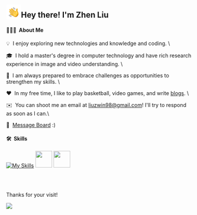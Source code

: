 
<img alt="Night Coding" src="./assets/Hand%20Wave.gif" width='40' align="left"/><h2>Hey there! I'm Zhen Liu</h2>

#### 👨🏻‍💻 &nbsp;About Me
💡  &nbsp;I enjoy exploring new technologies and knowledge and coding. \

🎓 &nbsp;I hold a master's degree in computer technology and have rich research experience in image and video understanding. \

🌱 &nbsp;I am always prepared to embrace challenges as opportunities to strengthen my skills. \

❤️ &nbsp;In my free time, I like to play basketball, video games, and write [blogs](https://blog.csdn.net/liuz_notes). \

✉️ &nbsp;You can shoot me an email at liuzwin98@gmail.com! I'll try to respond as soon as I can.\

💬 &nbsp;[Message Board](https://github.com/liuzwin98/liuzwin98/issues) :)
<!-- Please have a look at my [website](https://liuzwin98.github.io) for more details about me.-->  


#### 🛠 &nbsp;Skills
[![My Skills](https://skillicons.dev/icons?i=py,c,cpp,matlab,pytorch,linux,git,ai&theme=light)](https://skillicons.dev) 
<img height="45" width="45" src="https://cdn.simpleicons.org/latex" />
<img height="45" width="45" src="https://cdn.simpleicons.org/markdown" />


<!--
#### 📈 &nbsp;GitHub Analytics

| <a href="https://github.com/liuzwin98/github-readme-stats"><img align="center" src="https://github-readme-stats.vercel.app/api?username=liuzwin98&show_icons=true&include_all_commits=true&hide_border=true" alt="Zhen Liu's github stats" /></a> | <a href="https://github.com/liuzwin98/github-readme-stats"><img align="center" src="https://github-readme-stats.vercel.app/api/top-langs/?username=liuzwin98&layout=compact&hide_border=true" /></a> |
| ------------- | ------------- |
-->


<!-- 
#### Top Repositories
<a href="https://github.com/liuzwin98/xxxx">
  <img align="center" src="https://github-readme-stats.vercel.app/api/pin/?username=liuzwin98&repo=xxxx" />
</a>  -->

<br />
<br />

Thanks for your visit!

![](http://profile-counter.glitch.me/liuzwin98/count.svg)
